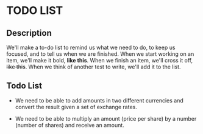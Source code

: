 # TODO LIST

## Description
We'll make a to-do list to remind us what we need to do, to keep us focused, and to tell us
when we are finished. When we start working on an item, we'll make it bold, __like this__. When
we finish an item, we'll cross it off, <s>like this</s>. When we think of another test to write, we'll add
it to the list.

## Todo List

+ We need to be able to add amounts in two different currencies and convert the result given a
set of exchange rates.

+ We need to be able to multiply an amount (price per share) by a number (number of shares)
and receive an amount.